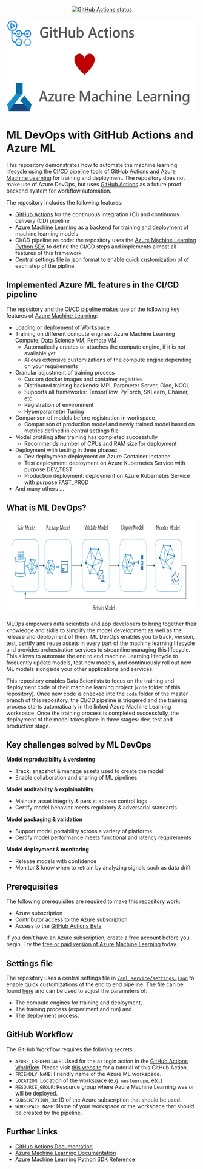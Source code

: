 <p align="center">
  <a href="https://github.com/marvinbuss/MLDevOps">
    <img alt="GitHub Actions status" src="https://github.com/marvinbuss/MLDevOps/workflows/DevOps for ML (CI/CD)/badge.svg">
  </a>
</p>
<p align="center">
  <img src="pictures/github-actions-azure-machine-learning.png" alt="GitHub Actions and Azure Machine Learning" height="250"/>
</p>

# ML DevOps with GitHub Actions and Azure ML

This repository demonstrates how to automate the machine learning lifecycle using the CI/CD pipeline tools of [GitHub Actions](https://github.com/features/actions) and [Azure Machine Learning](https://docs.microsoft.com/en-us/azure/machine-learning/) for training and deployment. The repository does not make use of Azure DevOps, but uses [GitHub Actions](https://github.com/features/actions) as a future proof backend system for workflow automation.

The repository includes the following features:
- [GitHub Actions](https://github.com/features/actions) for the continuous integration (CI) and continuous delivery (CD) pipeline
- [Azure Machine Learning](https://docs.microsoft.com/en-us/azure/machine-learning/) as a backend for training and deployment of machine learning models
- CI/CD pipeline as code: the repository uses the [Azure Machine Learning Python SDK](https://docs.microsoft.com/en-us/python/api/overview/azure/ml/intro?view=azure-ml-py) to define the CI/CD steps and implements almost all features of this framework
- Central settings file in json format to enable quick customization of of each step of the pipline

## Implemented Azure ML features in the CI/CD pipeline

The repository and the CI/CD pipeline makes use of the following key features of [Azure Machine Learning](https://docs.microsoft.com/en-us/azure/machine-learning/):
- Loading or deployment of Workspace
- Training on different compute engines: Azure Machine Learning Compute, Data Science VM, Remote VM
  - Automatically creates or attaches the compute engine, if it is not available yet
  - Allows extensive customizations of the compute engine depending on your requirements
- Granular adjustment of training process
  - Custom docker images and container registries
  - Distributed training backends: MPI, Parameter Server, Gloo, NCCL
  - Supports all frameworks: TensorFlow, PyTorch, SKLearn, Chainer, etc.
  - Registration of environment
  - Hyperparameter Tuning
- Comparison of models before registration in workspace
  - Comparison of production model and newly trained model based on metrics defined in central settings file
- Model profiling after training has completed successfully
  - Recommends number of CPUs and RAM size for deployment
- Deployment with testing in three phases:
  - Dev deployment: deployment on Azure Container Instance
  - Test deployment: deployment on Azure Kubernetes Service with purpose DEV_TEST
  - Production deployment: deployment on Azure Kubernetes Service with purpose FAST_PROD
- And many others ...

## What is ML DevOps?

<p align="center">
  <img src="pictures/ml-lifecycle.png" alt="Azure Machine Learning Lifecycle" height="250"/>
</p>

MLOps empowers data scientists and app developers to bring together their knowledge and skills to simplify the model development as well as the release and deployment of them. ML DevOps enables you to track, version, test, certify and reuse assets in every part of the machine learning lifecycle and provides orchestration services to streamline managing this lifecycle. This allows to automate the end to end machine Learning lifecycle to frequently update models, test new models, and continuously roll out new ML models alongside your other applications and services.

This repository enables Data Scientists to focus on the training and deployment code of their machine learning project (`code` folder of this repository). Once new code is checked into the `code` folder of the master branch of this repository, the CI/CD pipeline is triggered and the training process starts automatically in the linked Azure Machine Learning workspace. Once the training process is completed successfully, the deployment of the model takes place in three stages: dev, test and production stage.

## Key challenges solved by ML DevOps

**Model reproducibility & versioning**
- Track, snapshot & manage assets used to create the model
- Enable collaboration and sharing of ML pipelines

**Model auditability & explainability**
- Maintain asset integrity & persist access control logs
- Certify model behavior meets regulatory & adversarial standards

**Model packaging & validation**
- Support model portability across a variety of platforms
- Certify model performance meets functional and latency requirements

**Model deployment & monitoring**
- Release models with confidence
- Monitor & know when to retrain by analyzing signals such as data drift

## Prerequisites

The following prerequisites are required to make this repository work:
- Azure subscription
- Contributor access to the Azure subscription
- Access to the [GitHub Actions Beta](https://github.com/features/actions)

If you don’t have an Azure subscription, create a free account before you begin. Try the [free or paid version of Azure Machine Learning](https://aka.ms/AMLFree) today.

## Settings file

The repository uses a central settings file in [`/aml_service/settings.json`](/aml_service/settings.json) to enable quick customizations of the end to end pipeline. The file can be found [here](/aml_service/settings.json) and can be used to adjust the parameters of:
- The compute engines for training and deployment,
- The training process (experiment and run) and
- The deployment process.

## GitHub Workflow

The GitHub Workflow requires the follwing secrets:
- `AZURE_CREDENTIALS`: Used for the az login action in the [GitHub Actions Workflow](https://github.com/features/actions). Please visit [this website](https://github.com/Azure/login#github-actions-for-deploying-to-azure) for a tutorial of this GitHub Action.
- `FRIENDLY_NAME`: Friendly name of the Azure ML workspace.
- `LOCATION`: Location of the workspace (e.g. `westeurope`, etc.)
- `RESOURCE_GROUP`: Resource group where Azure Machine Learning was or will be deployed.
- `SUBSCRIPTION_ID`: ID of the Azure subscription that should be used.
- `WORKSPACE_NAME`: Name of your workspace or the workspace that should be created by the pipeline.

## Further Links

- [GitHub Actions Documentation](https://help.github.com/en/github/automating-your-workflow-with-github-actions)
- [Azure Machine Learning Documentation](https://docs.microsoft.com/en-us/azure/machine-learning/)
- [Azure Machine Learning Python SDK Reference](https://docs.microsoft.com/en-us/python/api/overview/azure/ml/intro?view=azure-ml-py)
